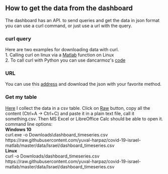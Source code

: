 ## How to get the data from the dashboard
The dashboard has an API. to send queries and get the data in json format you can use a curl command, or just use a url with the query.
### curl query
Here are two examples for downloading data with curl.<br>1. Calling curl on linux via a [Matlab](https://github.com/yuval-harpaz/covid-19-israel-matlab/blob/master/code/covid_Israel_moh_dashboard.m) function on Linux<br>2. To call curl with Python you can use dancarmoz's [code](https://github.com/dancarmoz/israel_moh_covid_dashboard_data/blob/master/mohdashboardapi.py)
### URL
You can use this [address](https://datadashboardapi.health.gov.il/api/queries/patientsPerDate) and download the json with your favorite method.
### Get my table
[Here](https://github.com/yuval-harpaz/covid-19-israel-matlab/blob/master/data/Israel/dashboard_timeseries.csv) I collect the data in a csv table. Click on [Raw](https://raw.githubusercontent.com/yuval-harpaz/covid-19-israel-matlab/master/data/Israel/dashboard_timeseries.csv) button, copy all the content (Ctrl+A -> Ctrl+C) and paste it in a plain text file, call it something.csv. Then MS Excel or LibreOffice Calc should be able to open it.<br>command line options:<br>**Windows 10**<br>curl.exe -o Downloads\dashboard_timeseries.csv https://<i></i>raw.githubusercontent.com/yuval-harpaz/covid-19-israel-matlab/master/data/Israel/dashboard_timeseries.csv
<br>
**Linux**<br>
curl -o Downloads/dashboard_timeseries.csv https://<i></i>raw.githubusercontent.com/yuval-harpaz/covid-19-israel-matlab/master/data/Israel/dashboard_timeseries.csv


